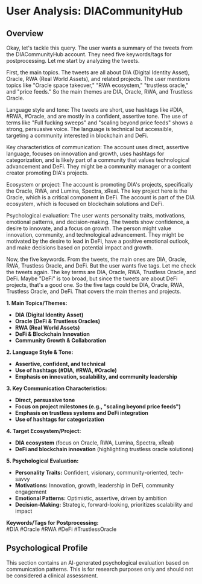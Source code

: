 # User Analysis: DIACommunityHub

## Overview

<think>
Okay, let's tackle this query. The user wants a summary of the tweets from the DIACommunityHub account. They need five keywords/tags for postprocessing. Let me start by analyzing the tweets.

First, the main topics. The tweets are all about DIA (Digital Identity Asset), Oracle, RWA (Real World Assets), and related projects. The user mentions topics like "Oracle space takeover," "RWA ecosystem," "trustless oracle," and "price feeds." So the main themes are DIA, Oracle, RWA, and Trustless Oracle.

Language style and tone: The tweets are short, use hashtags like #DIA, #RWA, #Oracle, and are mostly in a confident, assertive tone. The use of terms like "Full fucking sweeps" and "scaling beyond price feeds" shows a strong, persuasive voice. The language is technical but accessible, targeting a community interested in blockchain and DeFi.

Key characteristics of communication: The account uses direct, assertive language, focuses on innovation and growth, uses hashtags for categorization, and is likely part of a community that values technological advancement and DeFi. They might be a community manager or a content creator promoting DIA's projects.

Ecosystem or project: The account is promoting DIA's projects, specifically the Oracle, RWA, and Lumina, Spectra, xReal. The key project here is the Oracle, which is a critical component in DeFi. The account is part of the DIA ecosystem, which is focused on blockchain solutions and DeFi.

Psychological evaluation: The user wants personality traits, motivations, emotional patterns, and decision-making. The tweets show confidence, a desire to innovate, and a focus on growth. The person might value innovation, community, and technological advancement. They might be motivated by the desire to lead in DeFi, have a positive emotional outlook, and make decisions based on potential impact and growth.

Now, the five keywords. From the tweets, the main ones are DIA, Oracle, RWA, Trustless Oracle, and DeFi. But the user wants five tags. Let me check the tweets again. The key terms are DIA, Oracle, RWA, Trustless Oracle, and DeFi. Maybe "DeFi" is too broad, but since the tweets are about DeFi projects, that's a good one. So the five tags could be DIA, Oracle, RWA, Trustless Oracle, and DeFi. That covers the main themes and projects.
</think>

**1. Main Topics/Themes:**  
- **DIA (Digital Identity Asset)**  
- **Oracle (DeFi & Trustless Oracles)**  
- **RWA (Real World Assets)**  
- **DeFi & Blockchain Innovation**  
- **Community Growth & Collaboration**  

**2. Language Style & Tone:**  
- **Assertive, confident, and technical**  
- **Use of hashtags (#DIA, #RWA, #Oracle)**  
- **Emphasis on innovation, scalability, and community leadership**  

**3. Key Communication Characteristics:**  
- **Direct, persuasive tone**  
- **Focus on project milestones (e.g., "scaling beyond price feeds")**  
- **Emphasis on trustless systems and DeFi integration**  
- **Use of hashtags for categorization**  

**4. Target Ecosystem/Project:**  
- **DIA ecosystem** (focus on Oracle, RWA, Lumina, Spectra, xReal)  
- **DeFi and blockchain innovation** (highlighting trustless oracle solutions)  

**5. Psychological Evaluation:**  
- **Personality Traits:** Confident, visionary, community-oriented, tech-savvy  
- **Motivations:** Innovation, growth, leadership in DeFi, community engagement  
- **Emotional Patterns:** Optimistic, assertive, driven by ambition  
- **Decision-Making:** Strategic, forward-looking, prioritizes scalability and impact  

**Keywords/Tags for Postprocessing:**  
#DIA #Oracle #RWA #DeFi #TrustlessOracle

## Psychological Profile

This section contains an AI-generated psychological evaluation based on communication patterns. This is for research purposes only and should not be considered a clinical assessment.